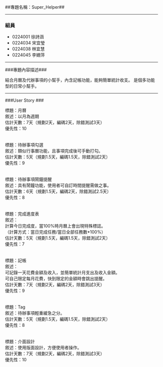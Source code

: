 ##專題名稱：Super_Helper##

----------

### 組員 ###

- 0224001 徐詩涵
- 0224034 宋宜瑩
- 0224038 林宜慧
- 0224045 李姍萍

----------
###專題內容描述###

結合月曆及代辦事項的小幫手，內含記帳功能，能夠簡單統計收支。
是個多功能型的日常小幫手。

----------
###User Story ###

標題：月曆<br>
敘述：以月為週期<br>
估計天數：7天（規劃2天，編碼2天，除錯測試3天）<br>
優先性：10<br>
<br>
<br>
標題：待辦事項勾選<br>
敘述：類似行事曆功能，且事項完成後可手動打勾。<br>
估計天數：5天（規劃1.5天，編碼1.5天，除錯測試2天）<br>
優先性：9<br>
<br>
<br>
標題：待辦事項鬧鐘提醒<br>
敘述：具有鬧鐘功能，使用者可自訂時間提醒需做之事。<br>
估計天數：6天（規劃1.5天，編碼2天，除錯測試2.5天）<br>
優先性：8<br>
<br>
<br>
標題：完成進度表<br>
敘述：<br>
計算今日完成度，當100%時月曆上會出現特殊標誌。<br>
（計算方式：當日完成任務/當日全部任務數*100%）<br>
估計天數：5天（規劃1.5天，編碼1.5天，除錯測試2天）<br>
優先性：7<br>
<br>
<br>
標題：記帳<br>
敘述：<br>
可記錄一天花費金額及收入，並簡單統計月支出及收入金額。<br>
可自己限定每月花費，快到限定的金額時會跳出提醒。<br>
估計天數：7天（規劃2天，編碼2天，除錯測試3天）<br>
優先性：9<br>
<br>
<br>
標題：Tag<br>
敘述：待辦事項輕重緩急之分。<br>
估計天數：5天（規劃1.5天，編碼1.5天，除錯測試2天）<br>
優先性：8<br>
<br>
<br>
標題：介面設計<br>
敘述：使用版面設計，方便使用者操作。<br>
估計天數：7天（規劃2天，編碼2天，除錯測試3天）<br>
優先性：10<br>
